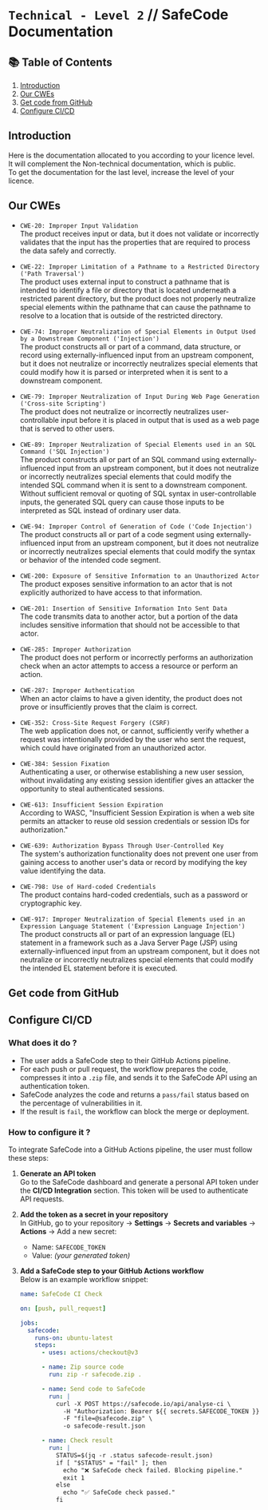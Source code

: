 # `Technical - Level 2` // SafeCode Documentation

## 📚 Table of Contents

1. [Introduction](#introduction)
2. [Our CWEs](#our-cews)
3. [Get code from GitHub](#get-code-from-github)
4. [Configure CI/CD](configure-ci/cd)

## Introduction
Here is the documentation allocated to you according to your licence level. It will complement the Non-technical documentation, which is public.<br>
To get the documentation for the last level, increase the level of your licence.

## Our CWEs
- `CWE-20: Improper Input Validation`<br>
The product receives input or data, but it does not validate or incorrectly validates that the input has the properties that are required to process the data safely and correctly.

- `CWE-22: Improper Limitation of a Pathname to a Restricted Directory ('Path Traversal')`<br>
The product uses external input to construct a pathname that is intended to identify a file or directory that is located underneath a restricted parent directory, but the product does not properly neutralize special elements within the pathname that can cause the pathname to resolve to a location that is outside of the restricted directory.

- `CWE-74: Improper Neutralization of Special Elements in Output Used by a Downstream Component ('Injection')`<br>
The product constructs all or part of a command, data structure, or record using externally-influenced input from an upstream component, but it does not neutralize or incorrectly neutralizes special elements that could modify how it is parsed or interpreted when it is sent to a downstream component.

- `CWE-79: Improper Neutralization of Input During Web Page Generation ('Cross-site Scripting')`<br>
The product does not neutralize or incorrectly neutralizes user-controllable input before it is placed in output that is used as a web page that is served to other users.

- `CWE-89: Improper Neutralization of Special Elements used in an SQL Command ('SQL Injection')`<br>
The product constructs all or part of an SQL command using externally-influenced input from an upstream component, but it does not neutralize or incorrectly neutralizes special elements that could modify the intended SQL command when it is sent to a downstream component. Without sufficient removal or quoting of SQL syntax in user-controllable inputs, the generated SQL query can cause those inputs to be interpreted as SQL instead of ordinary user data.

- `CWE-94: Improper Control of Generation of Code ('Code Injection')`<br>
The product constructs all or part of a code segment using externally-influenced input from an upstream component, but it does not neutralize or incorrectly neutralizes special elements that could modify the syntax or behavior of the intended code segment.

- `CWE-200: Exposure of Sensitive Information to an Unauthorized Actor`<br>
The product exposes sensitive information to an actor that is not explicitly authorized to have access to that information.

- `CWE-201: Insertion of Sensitive Information Into Sent Data`<br>
The code transmits data to another actor, but a portion of the data includes sensitive information that should not be accessible to that actor.

- `CWE-285: Improper Authorization`<br>
The product does not perform or incorrectly performs an authorization check when an actor attempts to access a resource or perform an action.

- `CWE-287: Improper Authentication`<br>
When an actor claims to have a given identity, the product does not prove or insufficiently proves that the claim is correct.

- `CWE-352: Cross-Site Request Forgery (CSRF)`<br>
The web application does not, or cannot, sufficiently verify whether a request was intentionally provided by the user who sent the request, which could have originated from an unauthorized actor.

- `CWE-384: Session Fixation`<br>
Authenticating a user, or otherwise establishing a new user session, without invalidating any existing session identifier gives an attacker the opportunity to steal authenticated sessions.

- `CWE-613: Insufficient Session Expiration`<br>
According to WASC, "Insufficient Session Expiration is when a web site permits an attacker to reuse old session credentials or session IDs for authorization."

- `CWE-639: Authorization Bypass Through User-Controlled Key`<br>
The system's authorization functionality does not prevent one user from gaining access to another user's data or record by modifying the key value identifying the data.

- `CWE-798: Use of Hard-coded Credentials`<br>
The product contains hard-coded credentials, such as a password or cryptographic key.

- `CWE-917: Improper Neutralization of Special Elements used in an Expression Language Statement ('Expression Language Injection')`<br>
The product constructs all or part of an expression language (EL) statement in a framework such as a Java Server Page (JSP) using externally-influenced input from an upstream component, but it does not neutralize or incorrectly neutralizes special elements that could modify the intended EL statement before it is executed.

## Get code from GitHub

## Configure CI/CD
### What does it do ?
- The user adds a SafeCode step to their GitHub Actions pipeline.
- For each push or pull request, the workflow prepares the code, compresses it into a `.zip` file, and sends it to the SafeCode API using an authentication token.
- SafeCode analyzes the code and returns a `pass/fail` status based on the percentage of vulnerabilities in it.
- If the result is `fail`, the workflow can block the merge or deployment.
### How to configure it ?
To integrate SafeCode into a GitHub Actions pipeline, the user must follow these steps:

1. **Generate an API token**  
   Go to the SafeCode dashboard and generate a personal API token under the **CI/CD Integration** section. This token will be used to authenticate API requests.

2. **Add the token as a secret in your repository**  
   In GitHub, go to your repository → **Settings** → **Secrets and variables** → **Actions** → Add a new secret:
   - Name: `SAFECODE_TOKEN`
   - Value: *(your generated token)*

3. **Add a SafeCode step to your GitHub Actions workflow**  
   Below is an example workflow snippet:

   ```yaml
   name: SafeCode CI Check

   on: [push, pull_request]

   jobs:
     safecode:
       runs-on: ubuntu-latest
       steps:
         - uses: actions/checkout@v3

         - name: Zip source code
           run: zip -r safecode.zip .

         - name: Send code to SafeCode
           run: |
             curl -X POST https://safecode.io/api/analyse-ci \
               -H "Authorization: Bearer ${{ secrets.SAFECODE_TOKEN }}" \
               -F "file=@safecode.zip" \
               -o safecode-result.json

         - name: Check result
           run: |
             STATUS=$(jq -r .status safecode-result.json)
             if [ "$STATUS" = "fail" ]; then
               echo "❌ SafeCode check failed. Blocking pipeline."
               exit 1
             else
               echo "✅ SafeCode check passed."
             fi
